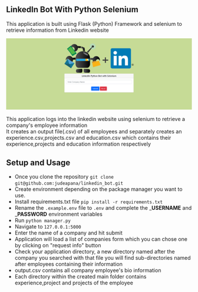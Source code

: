 ## **LinkedIn Bot With Python Selenium**
This application is built using Flask (Python) Framework and selenium to retrieve information from Linkedin website

![Home Index](img/Home.PNG "Application Homepage")

This application logs into the linkedin website using selenium to retrieve a company's employee information\
It creates an output file(.csv) of all employees and separately creates an experience.csv,projects.csv and education.csv which contains their experience,projects and education information respectively

## **Setup and Usage**
* Once you clone the repository ``git clone git@github.com:judeapana/linkedin_bot.git``
* Create environment depending on the package manager you want to use.
* Install requirements.txt file ``pip install -r requirements.txt``
* Rename the ``.example.env`` file to ``.env`` and complete the ___USERNAME__ and ___PASSWORD__ environment variables
* Run ``python manager.py``
* Navigate to ``127.0.0.1:5000``
* Enter the name of a company and hit submit
* Application will load a list of companies form which you can chose one by clicking on "request info" button
* Check your application directory, a new directory named after the company you searched with that file you will find sub-directories named after employees containing their information
* output.csv contains all company employee's bio information
* Each directory within the created main folder contains experience,project and projects of the employee
  
